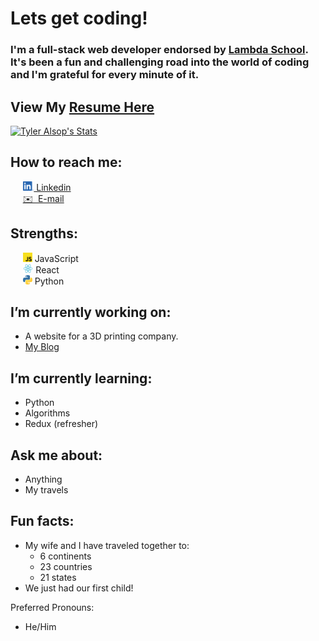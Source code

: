 # Lets get coding!

### I'm a full-stack web developer endorsed by [Lambda School](https://lambdaschool.com/). It's been a fun and challenging road into the world of coding and I'm grateful for every minute of it.

## View My [Resume Here](https://drive.google.com/file/d/15rRcidyz7uELqgKoVb-lJPgW6wWe039v/view?usp=sharing)

[![Tyler Alsop's Stats](https://github-readme-stats.vercel.app/api?username=tyleralsop&count_private=true&hide=stars)](https://github.com/tyleralsop/github-readme-stats)


## How to reach me:
&nbsp;&nbsp;&nbsp;&nbsp;&nbsp;[<img src="logos/linkedin/LI-In-Bug.png" height="15px"> Linkedin](https://www.linkedin.com/in/tyler-alsop)  
&nbsp;&nbsp;&nbsp;&nbsp;&nbsp;[✉️ &nbsp;E-mail](mailto:dev.tyleralsop@gmail.com)  

## Strengths:
&nbsp;&nbsp;&nbsp;&nbsp;&nbsp;<img src="logos/js/javascript.svg" height="15px">  JavaScript  
&nbsp;&nbsp;&nbsp;&nbsp;&nbsp;<img src="logos/react/react.svg" height="15px">  React  
&nbsp;&nbsp;&nbsp;&nbsp;&nbsp;<img src="logos/python/python.svg" height="15px">  Python  


## I’m currently working on: 
- A website for a 3D printing company.
- [My Blog](https://tyleralsop.medium.com/)

## I’m currently learning:
- Python
- Algorithms
- Redux (refresher)

## Ask me about:
- Anything
- My travels

## Fun facts:
- My wife and I have traveled together to:
    - 6 continents
    - 23 countries
    - 21 states
- We just had our first child!

Preferred Pronouns:
- He/Him
